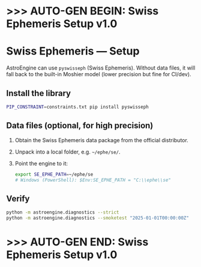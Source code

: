 # >>> AUTO-GEN BEGIN: Swiss Ephemeris Setup v1.0
# Swiss Ephemeris — Setup

AstroEngine can use `pyswisseph` (Swiss Ephemeris). Without data files, it will fall back to the built-in Moshier model (lower precision but fine for CI/dev).

## Install the library
```bash
PIP_CONSTRAINT=constraints.txt pip install pyswisseph
```

## Data files (optional, for high precision)

1. Obtain the Swiss Ephemeris data package from the official distributor.
2. Unpack into a local folder, e.g. `~/ephe/se/`.
3. Point the engine to it:

   ```bash
   export SE_EPHE_PATH=~/ephe/se
   # Windows (PowerShell): $Env:SE_EPHE_PATH = "C:\\ephe\\se"
   ```

## Verify

```bash
python -m astroengine.diagnostics --strict
python -m astroengine.diagnostics --smoketest "2025-01-01T00:00:00Z"
```

# >>> AUTO-GEN END: Swiss Ephemeris Setup v1.0
